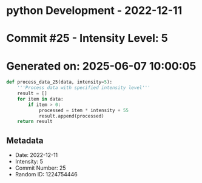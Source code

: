 ﻿# python Development - 2022-12-11
# Commit #25 - Intensity Level: 5
# Generated on: 2025-06-07 10:00:05
```python
def process_data_25(data, intensity=5):
    '''Process data with specified intensity level'''
    result = []
    for item in data:
        if item > 0:
            processed = item * intensity + 55
            result.append(processed)
    return result
```
## Metadata
- Date: 2022-12-11
- Intensity: 5
- Commit Number: 25
- Random ID: 1224754446
